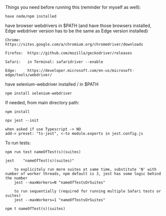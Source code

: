 Things you need before running this (reminder for myself as well):

	have node/npm installed
	
  have browser webdrivers in $PATH (and have those browsers installed, Edge webdriver version has to be the same as Edge version installed)
	
    Chrome:   https://sites.google.com/a/chromium.org/chromedriver/downloads
		
    Firefox:  https://github.com/mozilla/geckodriver/releases
		
    Safari:   in Terminal: safaridriver --enable
		
    Edge:     https://developer.microsoft.com/en-us/microsoft-edge/tools/webdriver/
		
  have selenium-webdriver installed / in $PATH
	
    npm install selenium-webdriver
   
If needed, from main directory path:

	npm install
	
	npx jest --init
	
    when asked if use Typescript -> NO
    add-> preset: "ts-jest", <-to module.exports in jest.config.js

To run tests:

	npm run test nameOfTest(s)(suites)
	
	jest	"nameOfTest(s)(suites)"
		
		to explicitely run more suites at same time, substitute 'N' with number of worker threads, npm default is 3, jest has some logic behind the number
		jest --maxWorkers=N "nameOfTestsOrSuites"
		
		to run sequentially (required for running multiple Safari tests or suites)
		jest --maxWorkers=1 "nameOfTestsOrSuites"
	
	npm t nameOfTest(s)(suites)
